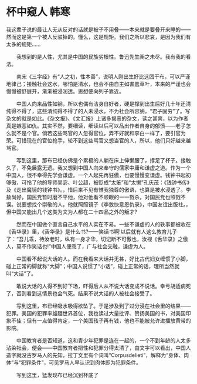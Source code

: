# 杯中窥人	韩寒

​        我这辈子说的最让人无从反对的话就是被子不用叠——本来就是要叠开来睡的——然而这是第一个被人反驳掉的。懂么，这是规矩。我们之所以悲哀，是因为我们有太多的规矩……

　　我想到的是人性，尤其是中国的民族劣根性。鲁迅先生阐之未尽。我有我的看法。

　　南宋《三字经》有“人之初，性本善”，说明人刚出生好比这团干布，可以严谨地律己；接触社会这水，哪怕是清水，也会不由自主如害羞草叶，本来的严谨也会慢慢被舒展开，渐渐被浸润透。思想便向列子靠近。

　　中国人向来品性如钢，所以也偶有洁身自好者，硬是撑到出生后好几十年还清纯得不得了，这些清纯得不得了的人未浸水，不为社会所容纳，“君子固穷”了。写杂文的就是如此。《杂文报》、《文汇报》上诸多揭恶的杂文，读之甚爽，以为作者真是嫉恶如仇。其实不然，要细读，细读以后可以品出作者自身的郁愤——老子怎么就不是个官。倘若这些骂官的人忽得官位，弄不好就和李白一样了，要引官为荣。可惜现在的官位抢手，轮不到这些骂官又想当官的人，所以，他们只好越来越骂官。

　　写到这里，那布已经仿佛是个累极的人躺在床上伸懒腰了，撑足了杯子。接触久了，不免展露无遗。我又想到中国人向来奉守的儒家中庸和谦虚之道。作为一个中国人，很不幸得先学会谦虚。一个人起先再狂傲，也要慢慢变谦虚。钱钟书起初够傲，可怜了他的导师吴宓、叶公超，被贬成“太笨”和“太懒”孔庆茂：《钱钟书传》及《走出魔镜的钱钟书》。，惜后来不见有惟我独尊的傲语，也算是被水浸透了。李敖尚好，国民党暂时磨不平他，他对他看不顺眼的一一戮杀，对国民党也照戮不误。说要想找个崇敬的人，他就照照镜子《李敖快意恩仇录》，中国友谊出版社。，但中国又能出几个这类为文为人都在二十四品之外的叛才?

　　然而在中国做个直言自己水平的人实在不易。一些不谦虚的人的轶事都被收在《舌华录》里，《舌华录》是什么书?——笑话书啊!以后就有人这么教育儿子了：“吾儿乖，待汝老时，纵有一身才华，切记断不可傲也，汝视《舌华录》之傲人，莫不作笑话也!”中国人便乖了，广与社会交融，谦虚为人。

　　中国看不起说大话的人。而在我看来大话并无甚，好比古代妇女缠惯了小脚，碰上正常的脚就称“大脚”；中国人说惯了“小话”，碰上正常的话，理所当然就叫“大话”了。

　　敢说大话的人得不到好下场，吓得后人从不说大话变成不说话。幸亏胡适病死了，否则看到这情景也会气死。结果不说大话的人被社会接受了。

　　写到这里，布已经吸水吸得欲坠了。于是涉及到了过分浸在社会里的结果——犯罪。美国的犯罪率雄踞世界首位，我也读过大量批评、赞扬美国的书，对美国印象不佳；但有一点值得肯定，一个美国孩子再有钱，他也不能被允许进播放黄带的影院。

　　中国教育者是否知道，这和青少年犯罪是连在一起的，一个不到年龄的人太多沾染社会，便会——中国教育者把性和犯罪分得太清了，由文字可以看出，中国人造字就没古罗马人的先知，拉丁文里有个词叫“Corpusdelieti”，解释为“身体、肉体”与“犯罪条件”，可见罗马人早认识到肉体即为犯罪条件。

　　写到这里，猛发现布已经沉到杯底了
